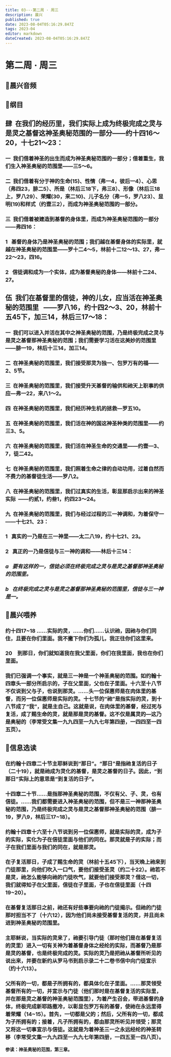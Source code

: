 ```yaml
---
title: 03---第二周 · 周三
description: 晨兴
published: true
date: 2023-08-04T05:16:29.847Z
tags: 2023-04
editor: markdown
dateCreated: 2023-08-04T05:16:29.847Z
---
```


# 第二周 · 周三
## 🎵晨兴音频

## 📖纲目

## **肆  在我们的经历里，我们实际上成为终极完成之灵与是灵之基督这神圣奥秘范围的一部分——约十四16～20，十七21～23：**

### 一  我们借着神圣的出生而成为神圣奥秘范围的一部分；借着重生，我们生入神圣奥秘的范围里——三5～6。

### 二  我们借着有分于神的生命(15)、性情（弗一4，彼后一4）、心思（弗四23，腓二5）、所是（林后三18下，弗三8）、形像（林后三18上，罗八29）、荣耀(30，来二10)、儿子名分（弗一5，罗八23）、显明(19)和样式（约壹三2），而成为神圣奥秘范围的一部分。

### 三  我们借着被建造到基督的身体里，而成为神圣奥秘范围的一部分——弗四16：

### 1   基督的身体乃是神圣奥秘的范围；我们越在基督身体的实际里，就越在神圣奥秘的范围里——罗十二4～5，林前十二12～13、27，弗一22～23，四16。

### 2   信徒调和成为一个实体，成为基督奥秘的身体——林前十二24、27。

## **伍  我们在基督里的信徒，神的儿女，应当活在神圣奥秘的范围里   ——罗八16，约十四2～3、20，林前十五45下，加三14，林后三17～18：**

### 一  我们可以进入并活在其中之神圣奥秘的范围，乃是终极完成之灵与是灵之基督那神圣奥秘的范围；我们需要学习活在这美妙的范围里——腓一19，林后十三14，加三14。

### 二  在神圣奥秘的范围里，我们接受那灵为独一、包罗万有的福——2、5节。

### 三  在神圣奥秘的范围里，我们接受升天基督的输供和祂天上职事的供应—弗一22，来八1～2。

### 四  在神圣奥秘的范围里，我们经历神生机的拯救—罗五10。

### 五  在神圣奥秘的范围里，我们活在神的国这神圣种类的范围里——约三3、5。

### 六  在神圣奥秘的范围里，我们活在神圣生命的交通里——约壹—3、7，徒二42。

### 七  在神圣奥秘的范围里，我们照着生命之律的自动功用，过着自然而不费力的基督徒生活——罗八2。

### 八  在神圣奥秘的范围里，我们过真实的生活，彰显那启示出来的神圣实际  ——约贰1，约叁1，约四23～24。

### 九  在神圣奥秘的范围里，我们与经过过程的三一神调和，为着保守一——十七21、23：

### 1   真实的一乃是在三一神里——太二八19，约十七21、23。

### 2   真正的一乃是信徒与三一神的调和——林后十三14：

### *a   要有这样的一，信徒必须在终极完成之灵与是灵之基督那神圣奥秘的范围里。*

### *b   在终极完成之灵与是灵之基督那神圣奥秘的范围里，信徒与三一神是一。*

## 📖晨兴喂养

### **约十四17~18	……实际的灵，……你们……认识祂，因祂与你们同住，且要在你们里面。我不撇下你们为孤儿，我正往你们这里来。**

### **20　到那日，你们就知道我在我父里面，你们在我里面，我也在你们里面。**

### 我们已强调一个事实，就是三一神是一个神圣奥秘的范围。如约翰十四章头一部分所启示的，子在父里面，父也在子里面。十六至十八节不仅说到父与子，也说到那灵。……头一位保惠师是在肉体里的基督，而另一位保惠师是实际的灵。十七节的“祂”是指实际的灵，到十八节成了“我”，就是主自己。这就是说，在肉体里的基督，经过死与复活，成了赐生命的灵，就是那是灵的基督。这不仅是属灵的—这乃是奥秘的（李常受文集一九九四至一九九七年第四册，一四四至一四五页）。

## 📖信息选读

### 在约翰十四章二十节主耶稣说到“那日”。“那日”是指祂复活的日子（二十19），就是祂成为灵化的基督，是灵之基督的日子。因此，“到那日”实际上的意思是“到复活的日子”。

### 十四章二十节……是指那神圣奥秘的范围，不仅有父、子、灵，也有信徒。……我们都需要进入神圣奥秘的范围，但不是三一神那神圣奥秘的范围，乃是终极完成之灵与是灵之基督那神圣奥秘的范围（腓一19，罗八9，林后三17~18）。

### 约翰十四章十六至十八节说到另一位保惠师，就是实际的灵，成为子的实际，实化为子在信徒里面与他们的同在。那灵就是子的实际；而子在我们里面与我们的同在，就是那灵。

### 在子复活那日，子成了赐生命的灵（林前十五45下），当天晚上祂来到门徒那里，向他们吹入一口气，要他们接受圣灵（约二十22）。祂若不是灵，祂怎么能够向祂的门徒吹气，就要他们接受那灵？借这一切，我们就得知子在父里面，信徒在子里面，子也在信徒里面（十四19~20）。

### 在基督复活那日之前，祂还有好些事要向祂的门徒揭示。但祂的门徒那时担当不了（十六12），因为他们尚未接受基督复活的灵，并且尚未进到神圣奥秘的范围里。

### 主耶稣说，当实际的灵来了，祂要引导门徒（那时他们是在基督复活的灵里）进入一切有关神为着基督身体之经纶的实际，而基督乃是那是灵的基督，也是终极完成的灵。实际的灵乃是把祂从基督所听见的说出来，并要在新约从罗马书到启示录二十二卷书信中向门徒宣示（约十六13）。

### 父所有的一切，都是子所拥有的，都具体化在子里面。……那灵领受基督所有的一切，并宣示与门徒（他们那时是在基督复活的实际里，并在那是灵之基督的神圣奥秘范围里），为着产生召会，带进基督的身体，终极完成新耶路撒冷，以彰显包罗万有的基督，使祂在永远里得着荣耀（14~15）。首先，一切都是父的；然后，父所有的一切，都成为子所拥有的；接着，凡子所拥有的，都由那灵所听见并领受；那灵又将这一切事宣示与信徒。这就是为着神圣三一之永远经纶的神圣转移（李常受文集一九九四至一九九七年第四册，一四五至一四八页）。

**参读：神圣奥秘的范围，第三章。**
<!-- Google tag (gtag.js) -->
<script async src="https://www.googletagmanager.com/gtag/js?id=G-1P8709Z16T"></script>
<script>
  window.dataLayer = window.dataLayer || [];
  function gtag(){dataLayer.push(arguments);}
  gtag('js', new Date());

  gtag('config', 'G-1P8709Z16T');
</script>
